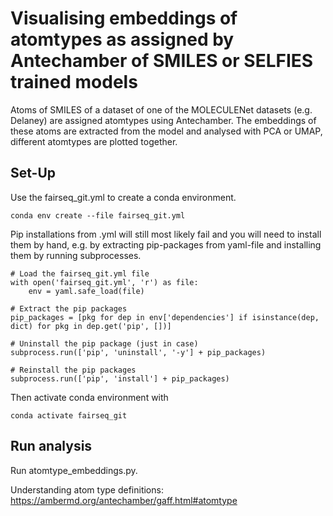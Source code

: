 # Visualising embeddings of atomtypes as assigned by Antechamber of SMILES or SELFIES trained models
Atoms of SMILES of a dataset of one of the MOLECULENet datasets (e.g. Delaney) are assigned atomtypes using Antechamber.
The embeddings of these atoms are extracted from the model and analysed with PCA or UMAP, different atomtypes are plotted together.

## Set-Up 
Use the fairseq_git.yml to create a conda environment.
```
conda env create --file fairseq_git.yml
```
Pip installations from .yml will still most likely fail and you will need to install them by hand, e.g. by extracting pip-packages from yaml-file and installing them by running subprocesses.

```
# Load the fairseq_git.yml file
with open('fairseq_git.yml', 'r') as file:
    env = yaml.safe_load(file)

# Extract the pip packages
pip_packages = [pkg for dep in env['dependencies'] if isinstance(dep, dict) for pkg in dep.get('pip', [])]

# Uninstall the pip package (just in case)
subprocess.run(['pip', 'uninstall', '-y'] + pip_packages)

# Reinstall the pip packages
subprocess.run(['pip', 'install'] + pip_packages)
```
Then activate conda environment with
```
conda activate fairseq_git
```

## Run analysis
Run atomtype_embeddings.py.

Understanding atom type definitions:
https://ambermd.org/antechamber/gaff.html#atomtype 



